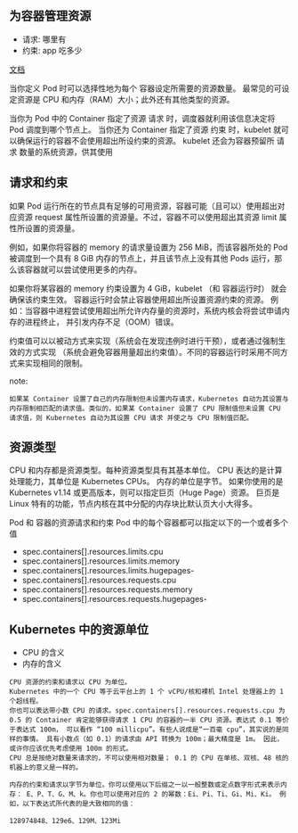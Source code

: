 
## 为容器管理资源
* 请求: 哪里有
* 约束: app 吃多少

[文档](https://kubernetes.io/zh/docs/concepts/configuration/manage-resources-containers/)

当你定义 Pod 时可以选择性地为每个 容器设定所需要的资源数量。 最常见的可设定资源是 CPU 和内存（RAM）大小；此外还有其他类型的资源。

当你为 Pod 中的 Container 指定了资源 请求 时，调度器就利用该信息决定将 Pod 调度到哪个节点上。 当你还为 Container 指定了资源 约束 时，kubelet 就可以确保运行的容器不会使用超出所设约束的资源。 kubelet 还会为容器预留所 请求 数量的系统资源，供其使用

## 请求和约束

如果 Pod 运行所在的节点具有足够的可用资源，容器可能（且可以）使用超出对应资源 request 属性所设置的资源量。不过，容器不可以使用超出其资源 limit 属性所设置的资源量。

例如，如果你将容器的 memory 的请求量设置为 256 MiB，而该容器所处的 Pod 被调度到一个具有 8 GiB 内存的节点上，并且该节点上没有其他 Pods 运行，那么该容器就可以尝试使用更多的内存。

如果你将某容器的 memory 约束设置为 4 GiB，kubelet （和 容器运行时） 就会确保该约束生效。 容器运行时会禁止容器使用超出所设置资源约束的资源。 例如：当容器中进程尝试使用超出所允许内存量的资源时，系统内核会将尝试申请内存的进程终止， 并引发内存不足（OOM）错误。

约束值可以以被动方式来实现（系统会在发现违例时进行干预），或者通过强制生效的方式实现 （系统会避免容器用量超出约束值）。不同的容器运行时采用不同方式来实现相同的限制。



note:
```
如果某 Container 设置了自己的内存限制但未设置内存请求，Kubernetes 自动为其设置与内存限制相匹配的请求值。类似的，如果某 Container 设置了 CPU 限制值但未设置 CPU 请求值，则 Kubernetes 自动为其设置 CPU 请求 并使之与 CPU 限制值匹配。
```

##  资源类型
CPU 和内存都是资源类型。每种资源类型具有其基本单位。 CPU 表达的是计算处理能力，其单位是 Kubernetes CPUs。 内存的单位是字节。 如果你使用的是 Kubernetes v1.14 或更高版本，则可以指定巨页（Huge Page）资源。 巨页是 Linux 特有的功能，节点内核在其中分配的内存块比默认页大小大得多。

Pod 和 容器的资源请求和约束
Pod 中的每个容器都可以指定以下的一个或者多个值
* spec.containers[].resources.limits.cpu
* spec.containers[].resources.limits.memory
* spec.containers[].resources.limits.hugepages-<size>
* spec.containers[].resources.requests.cpu
* spec.containers[].resources.requests.memory
* spec.containers[].resources.requests.hugepages-<size>



## Kubernetes 中的资源单位
* CPU 的含义
* 内存的含义

```
CPU 资源的约束和请求以 CPU 为单位。
Kubernetes 中的一个 CPU 等于云平台上的 1 个 vCPU/核和裸机 Intel 处理器上的 1 个超线程。
你也可以表达带小数 CPU 的请求。spec.containers[].resources.requests.cpu 为 0.5 的 Container 肯定能够获得请求 1 CPU 的容器的一半 CPU 资源。表达式 0.1 等价于表达式 100m， 可以看作 “100 millicpu”。有些人说成是“一百毫 cpu”，其实说的是同样的事情。 具有小数点（如 0.1）的请求由 API 转换为 100m；最大精度是 1m。 因此，或许你应该优先考虑使用 100m 的形式。
CPU 总是按绝对数量来请求的，不可以使用相对数量； 0.1 的 CPU 在单核、双核、48 核的机器上的意义是一样的。
```

```
内存的约束和请求以字节为单位。你可以使用以下后缀之一以一般整数或定点数字形式来表示内存： E、P、T、G、M、k。你也可以使用对应的 2 的幂数：Ei、Pi、Ti、Gi、Mi、Ki。 例如，以下表达式所代表的是大致相同的值：

128974848、129e6、129M、123Mi
```